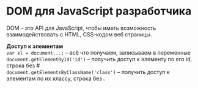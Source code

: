 # DOM для JavaScript разработчика

DOM &ndash; это API для JavaScript, чтобы иметь возможность взаимодействовать с HTML, CSS-кодом веб страницы.

**Доступ к элементам**<br />
`var el = document...;` &ndash; всё что получаем, записываем в переменные<br />
`document.getElementById('id')` &ndash; получить доступ к элементу по его id, строка без #<br />
`document.getElementsByClassName('class')` &ndash; получить доступ к элементам по их классу, строка без .<br />
